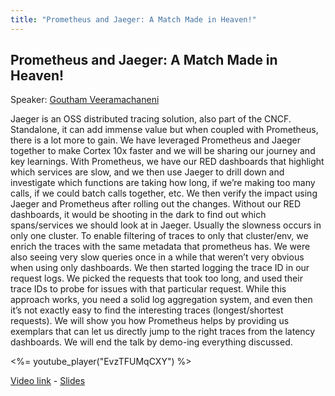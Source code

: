 ```yaml
---
title: "Prometheus and Jaeger: A Match Made in Heaven!"
---
```


## Prometheus and Jaeger: A Match Made in Heaven!

Speaker: [Goutham Veeramachaneni](/2019-munich/speakers/goutham-veeramachaneni/)

Jaeger is an OSS distributed tracing solution, also part of the CNCF. Standalone, it can add immense value but when coupled with Prometheus, there is a lot more to gain. We have leveraged Prometheus and Jaeger together to make Cortex 10x faster and we will be sharing our journey and key learnings.  With Prometheus, we have our RED dashboards that highlight which services are slow, and we then use Jaeger to drill down and investigate which functions are taking how long, if we’re making too many calls, if we could batch calls together, etc. We then verify the impact using Jaeger and Prometheus after rolling out the changes. Without our RED dashboards, it would be shooting in the dark to find out which spans/services we should look at in Jaeger. Usually the slowness occurs in only one cluster. To enable filtering of traces to only that cluster/env, we enrich the traces with the same metadata that prometheus has.  We were also seeing very slow queries once in a while that weren’t very obvious when using only dashboards. We then started logging the trace ID in our request logs. We picked the requests that took too long, and used their trace IDs to probe for issues with that particular request. While this approach works, you need a solid log aggregation system, and even then it’s not exactly easy to find the interesting traces (longest/shortest requests). We will show you how Prometheus helps by providing us exemplars that can let us directly jump to the right traces from the latency dashboards. We will end the talk by demo-ing everything discussed.

<%= youtube_player("EvzTFUMqCXY") %>

[Video link](https://youtu.be/EvzTFUMqCXY) -
[Slides](/2019-munich/slides/prometheus-and-jaeger-a-match-made-in-heaven.pdf)

